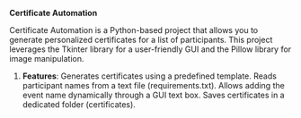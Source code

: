 **Certificate Automation**

Certificate Automation is a Python-based project that allows you to generate personalized certificates for a list of participants. This project leverages the Tkinter library for a user-friendly GUI and the Pillow library for image manipulation.

1. **Features**:
   Generates certificates using a predefined template.
   Reads participant names from a text file (requirements.txt).
   Allows adding the event name dynamically through a GUI text box.
   Saves certificates in a dedicated folder (certificates).
